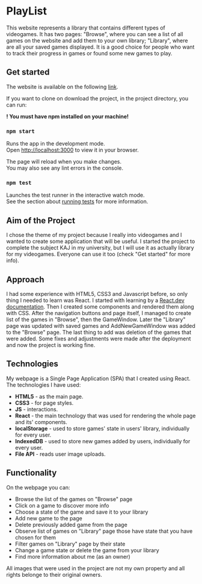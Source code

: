 # PlayList
This website represents a library that contains different types of videogames. It has two pages: "Browse", where you can see a list of all games on the website and add them to your own library; "Library", where are all your saved games displayed.
It is a good choice for people who want to track their progress in games or found some new games to play.

## Get started
The website is available on the following [link](https://ivanopolus21.github.io/PlayList/).

If you want to clone on download the project, in the project directory, you can run:

**! You must have npm installed on your machine!**

### `npm start`

Runs the app in the development mode.\
Open [http://localhost:3000](http://localhost:3000) to view it in your browser.

The page will reload when you make changes.\
You may also see any lint errors in the console.

### `npm test`

Launches the test runner in the interactive watch mode.\
See the section about [running tests](https://facebook.github.io/create-react-app/docs/running-tests) for more information.

## Aim of the Project
I chose the theme of my project because I really into videogames and I wanted to create some application that will be useful.
I started the project to complete the subject KAJ in my university, but I will use it as actually library for my videogames.
Everyone can use it too (check "Get started" for more info).

## Approach
I had some experience with HTML5, CSS3 and Javascript before, so only thing I needed to learn was React.
I started with learning by a [React.dev documentation](https://react.dev/).
Then I created some components and rendered them along with CSS.
After the navigation buttons and page itself, I managed to create list of the games in "Browse", then the GameWindow.
Later the "Library" page was updated with saved games and AddNewGameWindow was added to the "Browse" page.
The last thing to add was deletion of the games that were added.
Some fixes and adjustments were made after the deployment and now the project is working fine.

## Technologies
My webpage is a Single Page Application (SPA) that I created using React.
The technologies I have used:
- **HTML5** - as the main page.
- **CSS3** - for page styles.
- **JS** - interactions.
- **React** - the main technology that was used for rendering the whole page and its' components.
- **localStorage** - used to store games' state in users' library, individually for every user.
- **IndexedDB** - used to store new games added by users, individually for every user.
- **File API** - reads user image uploads.

## Functionality
On the webpage you can:
- Browse the list of the games on "Browse" page
- Click on a game to discover more info
- Choose a state of the game and save it to your library
- Add new game to the page
- Delete previously added game from the page
- Observe list of games on "Library" page those have state that you have chosen for them
- Filter games on "Library" page by their state
- Change a game state or delete the game from your library
- Find more information about me (as an owner)

All images that were used in the project are not my own property and all rights belonge to their original owners.
